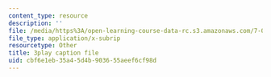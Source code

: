 ```yaml
---
content_type: resource
description: ''
file: /media/https%3A/open-learning-course-data-rc.s3.amazonaws.com/7-016-introductory-biology-fall-2018/cbf6e1eb35a45d4b903655aeef6cf98d_6rOvXGoXoJc.vtt
file_type: application/x-subrip
resourcetype: Other
title: 3play caption file
uid: cbf6e1eb-35a4-5d4b-9036-55aeef6cf98d
---
```

